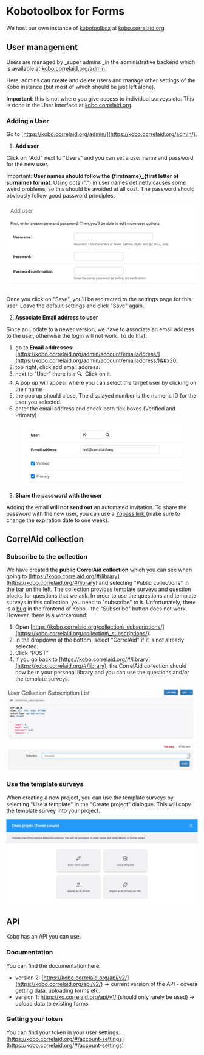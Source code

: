 # Kobotoolbox for Forms

We host our own instance of [kobotoolbox](https://www.kobotoolbox.org) at [kobo.correlaid.org](https://kobo.correlaid.org).

## User management

Users are managed by \_super admins \_in the administrative backend which is available at [kobo.correlaid.org/admin](https://kobo.correlaid.org/admin).

Here, admins can create and delete users and manage other settings of the Kobo instance (but most of which should be just left alone).

**Important**: this is not where you give access to individual surveys etc. This is done in the User Interface at [kobo.correlaid.org](https://kobo.correlaid.org).

### Adding a User

Go to [https://kobo.correlaid.org/admin/](https://kobo.correlaid.org/admin/).

1. **Add user**

Click on "Add" next to "Users" and you can set a user name and password for the new user.

Important: **User names should follow the {firstname}\_{first letter of surname} format**. Using dots (".") in user names definetly causes some weird problems, so this should be avoided at all cost. The password should obviously follow good password principles.

![](../../.gitbook/assets/screenshot-2021-03-03-at-09.53.17.png)

Once you click on "Save", you'll be redirected to the settings page for this user. Leave the default settings and click "Save" again.

2. **Associate Email address to user**

Since an update to a newer version, we have to associate an email address to the user, otherwise the login will not work. To do that:

1. go to **Email addresses**: [https://kobo.correlaid.org/admin/account/emailaddress/](https://kobo.correlaid.org/admin/account/emailaddress/)&#x20;
2. top right, click add email address.&#x20;
3. next to "User" there is a :mag:. Click on it.
4. A pop up will appear where you can select the target user by clicking on their name
5. the pop up should close. The displayed number is the numeric ID for the user you selected.
6. enter the email address and check both tick boxes (Verified and Primary)

<figure><img src="../../.gitbook/assets/Screenshot 2023-11-02 at 3.23.32 PM.png" alt=""><figcaption></figcaption></figure>

3. **Share the password with the user**&#x20;

Adding the email **will not send out** an automated invitation. To share the password with the new user, you can use a [Yopass link ](https://yopass.se/)(make sure to change the expiration date to one week).&#x20;

## CorrelAid collection

### Subscribe to the collection

We have created the **public CorrelAid collection** which you can see when going to [https://kobo.correlaid.org/#/library](https://kobo.correlaid.org/#/library) and selecting "Public collections" in the bar on the left. The collection provides template surveys and question blocks for questions that we ask. In order to use the questions and template surveys in this collection, you need to "subscribe" to it. Unfortunately, there is a [bug](https://github.com/kobotoolbox/kpi/issues/2813) in the frontend of Kobo - the "Subscribe" button does not work. However, there is a workaround:

1. Open [https://kobo.correlaid.org/collection\_subscriptions/](https://kobo.correlaid.org/collection\_subscriptions/).
2. In the dropdown at the bottom, select "CorrelAid" if it is not already selected.
3. Click "POST"
4. If you go back to [https://kobo.correlaid.org/#/library](https://kobo.correlaid.org/#/library), the CorrelAid collection should now be in your personal library and you can use the questions and/or the template surveys.

![](../../.gitbook/assets/screenshot-2021-03-03-at-10.04.42.png)

### Use the template surveys

When creating a new project, you can use the template surveys by selecting "Use a template" in the "Create project" dialogue. This will copy the template survey into your project.

![](../../.gitbook/assets/screenshot-2021-03-03-at-10.09.44.png)

## API

Kobo has an API you can use.

### Documentation

You can find the documentation here:

* version 2: [https://kobo.correlaid.org/api/v2/](https://kobo.correlaid.org/api/v2/) -> current version of the API - covers getting data, uploading forms etc.
* version 1: [https://kc.correlaid.org/api/v1/ ](https://kc.kobotoolbox.org/api/v1/)(should only rarely be used) -> upload data to existing forms

### Getting your token

You can find your token in your user settings: [https://kobo.correlaid.org/#/account-settings](https://kobo.correlaid.org/#/account-settings)

####
